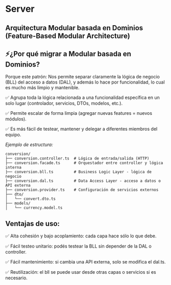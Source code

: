 # Server

## Arquitectura Modular basada en Dominios (Feature-Based Modular Architecture)
## ⚡¿Por qué migrar a Modular basada en Dominios?
Porque este patrón:
Nos permite separar claramente la lógica de negocio (BLL) del acceso a datos (DAL), y además lo hace por funcionalidad, lo cual es mucho más limpio y mantenible.

✅ Agrupa toda la lógica relacionada a una funcionalidad específica en un solo lugar (controlador, servicios, DTOs, modelos, etc.).

✅ Permite escalar de forma limpia (agregar nuevas features = nuevos módulos).

✅ Es más fácil de testear, mantener y delegar a diferentes miembros del equipo.


*Ejemplo de estructura:*

````
conversion/
├── conversion.controller.ts  # Lógica de entrada/salida (HTTP)
├── conversion.facade.ts      # Orquestador entre controller y lógica interna
├── conversion.bll.ts         # Business Logic Layer - lógica de negocio
├── conversion.dal.ts         # Data Access Layer - acceso a datos o API externa
├── conversion.provider.ts    # Configuración de servicios externos
├── dto/
│   └── convert.dto.ts
├── models/
│   └── currency.model.ts
````
## Ventajas de uso:
✅ Alta cohesión y bajo acoplamiento: cada capa hace sólo lo que debe.

✅ Fácil testeo unitario: podés testear la BLL sin depender de la DAL o controller.

✅ Fácil mantenimiento: si cambia una API externa, solo se modifica el dal.ts.

✅ Reutilización: el bll se puede usar desde otras capas o servicios si es necesario.
